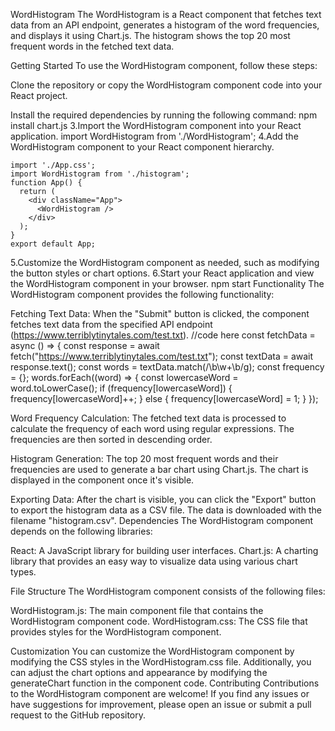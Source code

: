 WordHistogram
The WordHistogram is a React component that fetches text data from an API endpoint, generates a histogram of the word frequencies, and displays it using Chart.js. The histogram shows the top 20 most frequent words in the fetched text data.

Getting Started
To use the WordHistogram component, follow these steps:

Clone the repository or copy the WordHistogram component code into your React project.

Install the required dependencies by running the following command:
npm install chart.js
3.Import the WordHistogram component into your React application.
import WordHistogram from './WordHistogram';
4.Add the WordHistogram component to your React component hierarchy.
```
import './App.css';
import WordHistogram from './histogram';
function App() {
  return (
    <div className="App">
      <WordHistogram />
    </div>
  );
}
export default App;
```
5.Customize the WordHistogram component as needed, such as modifying the button styles or chart options.
6.Start your React application and view the WordHistogram component in your browser.
npm start
Functionality
The WordHistogram component provides the following functionality:

Fetching Text Data: When the "Submit" button is clicked, the component fetches text data from the specified API endpoint (https://www.terriblytinytales.com/test.txt).
//code here
const fetchData = async () => {
    const response = await fetch("https://www.terriblytinytales.com/test.txt");
    const textData = await response.text();
    const words = textData.match(/\b\w+\b/g);
    const frequency = {};
    words.forEach((word) => {
      const lowercaseWord = word.toLowerCase();
      if (frequency[lowercaseWord]) {
        frequency[lowercaseWord]++;
      } else {
        frequency[lowercaseWord] = 1;
      }
    });

Word Frequency Calculation: The fetched text data is processed to calculate the frequency of each word using regular expressions. The frequencies are then sorted in descending order.

Histogram Generation: The top 20 most frequent words and their frequencies are used to generate a bar chart using Chart.js. The chart is displayed in the component once it's visible.

Exporting Data: After the chart is visible, you can click the "Export" button to export the histogram data as a CSV file. The data is downloaded with the filename "histogram.csv".
Dependencies
The WordHistogram component depends on the following libraries:

React: A JavaScript library for building user interfaces.
Chart.js: A charting library that provides an easy way to visualize data using various chart types.

File Structure
The WordHistogram component consists of the following files:

WordHistogram.js: The main component file that contains the WordHistogram component code.
WordHistogram.css: The CSS file that provides styles for the WordHistogram component.

Customization
You can customize the WordHistogram component by modifying the CSS styles in the WordHistogram.css file. Additionally, you can adjust the chart options and appearance by modifying the generateChart function in the component code.
Contributing
Contributions to the WordHistogram component are welcome! If you find any issues or have suggestions for improvement, please open an issue or submit a pull request to the GitHub repository.
